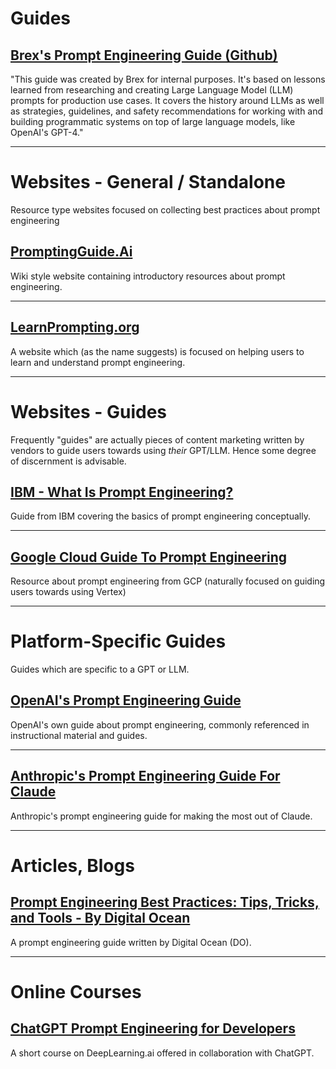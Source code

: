 # Guides

## [Brex's Prompt Engineering Guide (Github)](https://github.com/brexhq/prompt-engineering)

"This guide was created by Brex for internal purposes. It's based on lessons learned from researching and creating Large Language Model (LLM) prompts for production use cases. It covers the history around LLMs as well as strategies, guidelines, and safety recommendations for working with and building programmatic systems on top of large language models, like OpenAI's GPT-4."

---

# Websites - General / Standalone

Resource type websites focused on collecting best practices about prompt engineering

## [PromptingGuide.Ai](https://www.promptingguide.ai/)


Wiki style website containing introductory resources about prompt engineering.

---

## [LearnPrompting.org](https://www.learnprompting.org)

A website which (as the name suggests) is focused on helping users to learn and understand prompt engineering.

---

# Websites - Guides

Frequently "guides" are actually pieces of content marketing written by vendors to guide users towards using *their* GPT/LLM. Hence some degree of discernment is advisable.

## [IBM - What Is Prompt Engineering?](https://www.ibm.com/topics/prompt-engineering)

Guide from IBM covering the basics of prompt engineering conceptually.

---

## [Google Cloud Guide To Prompt Engineering](https://cloud.google.com/discover/what-is-prompt-engineering?hl=en)

Resource about prompt engineering from GCP (naturally focused on guiding users towards using Vertex)


---

# Platform-Specific Guides

Guides which are specific to a GPT or LLM.


## [OpenAI's Prompt Engineering Guide](https://platform.openai.com/docs/guides/prompt-engineering)


OpenAI's own guide about prompt engineering, commonly referenced in instructional material and guides.

---

## [Anthropic's Prompt Engineering Guide For Claude](https://docs.anthropic.com/en/docs/build-with-claude/prompt-engineering/overview)

Anthropic's prompt engineering guide for making the most out of Claude.

---

# Articles, Blogs

## [Prompt Engineering Best Practices: Tips, Tricks, and Tools - By Digital Ocean](https://www.digitalocean.com/resources/article/prompt-engineering-best-practices)

A prompt engineering guide written by Digital Ocean (DO).

---

# Online Courses

## [ChatGPT Prompt Engineering for Developers](https://www.deeplearning.ai/short-courses/chatgpt-prompt-engineering-for-developers/)

A short course on DeepLearning.ai offered in collaboration with ChatGPT.

